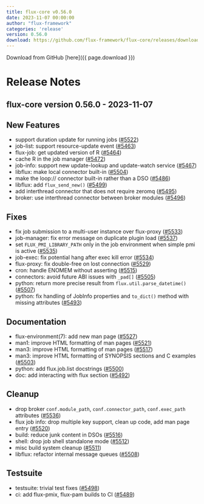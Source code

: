 ```yaml
---
title: flux-core v0.56.0
date: 2023-11-07 00:00:00
author: "flux-framework"
categories: 'release'
version: 0.56.0
download: https://github.com/flux-framework/flux-core/releases/download/v0.56.0/flux-core-0.56.0.tar.gz
---
```


Download from GitHub [here]({{ page.download }})

# Release Notes

flux-core version 0.56.0 - 2023-11-07
-------------------------------------

## New Features

 * support duration update for running jobs ([#5522](https://github.com/flux-framework/flux-core/issues/5522))
 * job-list: support resource-update event ([#5463](https://github.com/flux-framework/flux-core/issues/5463))
 * flux-job: get updated version of R ([#5464](https://github.com/flux-framework/flux-core/issues/5464))
 * cache R in the job manager ([#5472](https://github.com/flux-framework/flux-core/issues/5472))
 * job-info: support new update-lookup and update-watch service ([#5467](https://github.com/flux-framework/flux-core/issues/5467))
 * libflux: make local connector built-in ([#5504](https://github.com/flux-framework/flux-core/issues/5504))
 * make the loop:// connector built-in rather than a DSO ([#5486](https://github.com/flux-framework/flux-core/issues/5486))
 * libflux: add `flux_send_new()` ([#5499](https://github.com/flux-framework/flux-core/issues/5499))
 * add interthread connector that does not require zeromq ([#5495](https://github.com/flux-framework/flux-core/issues/5495))
 * broker: use interthread connector between broker modules ([#5496](https://github.com/flux-framework/flux-core/issues/5496))

## Fixes

 * fix job submission to a multi-user instance over flux-proxy ([#5533](https://github.com/flux-framework/flux-core/issues/5533))
 * job-manager: fix error message on duplicate plugin load ([#5537](https://github.com/flux-framework/flux-core/issues/5537))
 * set `FLUX_PMI_LIBRARY_PATH` only in the job environment when simple pmi
   is active ([#5535](https://github.com/flux-framework/flux-core/issues/5535))
 * job-exec: fix potential hang after exec kill error ([#5534](https://github.com/flux-framework/flux-core/issues/5534))
 * flux-proxy: fix double-free on lost connection ([#5529](https://github.com/flux-framework/flux-core/issues/5529))
 * cron: handle ENOMEM without asserting ([#5515](https://github.com/flux-framework/flux-core/issues/5515))
 * connectors: avoid future ABI issues with `_pad[]` ([#5505](https://github.com/flux-framework/flux-core/issues/5505))
 * python: return more precise result from `flux.util.parse_datetime()`
   ([#5507](https://github.com/flux-framework/flux-core/issues/5507))
 * python: fix handling of JobInfo properties and `to_dict()` method with
   missing attributes ([#5493](https://github.com/flux-framework/flux-core/issues/5493))

## Documentation

 * flux-environment(7): add new man page ([#5527](https://github.com/flux-framework/flux-core/issues/5527))
 * man1: improve HTML formatting of man pages ([#5521](https://github.com/flux-framework/flux-core/issues/5521))
 * man3: improve HTML formatting of man pages ([#5517](https://github.com/flux-framework/flux-core/issues/5517))
 * man3: improve HTML formatting of SYNOPSIS sections and C examples ([#5503](https://github.com/flux-framework/flux-core/issues/5503))
 * python: add flux.job.list docstrings ([#5500](https://github.com/flux-framework/flux-core/issues/5500))
 * doc: add interacting with flux section ([#5492](https://github.com/flux-framework/flux-core/issues/5492))

## Cleanup

 * drop broker `conf.module_path`, `conf.connector_path`, `conf.exec_path`
   attributes ([#5536](https://github.com/flux-framework/flux-core/issues/5536))
 * flux job info: drop multiple key support, clean up code, add man page
   entry ([#5520](https://github.com/flux-framework/flux-core/issues/5520))
 * build: reduce junk content in DSOs ([#5516](https://github.com/flux-framework/flux-core/issues/5516))
 * shell: drop job shell standalone mode ([#5512](https://github.com/flux-framework/flux-core/issues/5512))
 * misc build system cleanup ([#5511](https://github.com/flux-framework/flux-core/issues/5511))
 * libflux: refactor internal message queues ([#5508](https://github.com/flux-framework/flux-core/issues/5508))

## Testsuite

 * testsuite: trivial test fixes ([#5498](https://github.com/flux-framework/flux-core/issues/5498))
 * ci: add flux-pmix, flux-pam builds to CI ([#5489](https://github.com/flux-framework/flux-core/issues/5489))


